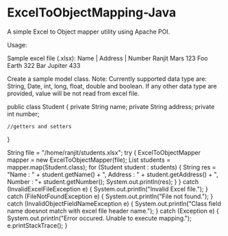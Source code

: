 # ExcelToObjectMapping-Java
A simple Excel to Object mapper utility using Apache POI.

Usage:

Sample excel file (.xlsx):
Name    | Address  |  Number
Ranjit     Mars        123
Foo        Earth       322
Bar        Jupiter     433


Create a sample model class.
Note: Currently supported data type are: String, Date, int, long, float, double and boolean. If any other data type are provided, value will be not read from excel file. 

public class Student {
    private String name;
    private String address;
    private int number;
    
    //getters and setters
}

String file = "/home/ranjit/students.xlsx";
try {
    ExcelToObjectMapper mapper = new ExcelToObjectMapper(file);
    List<Student> students = mapper.map(Student.class);
    for (Student student : students) {
        String res = "Name : " + student.getName() + ", Address : " + student.getAddress() + ", Number : "+ student.getNumber();
        System.out.println(res);
    }
} catch (InvalidExcelFileException e) {
    System.out.println("Invalid Excel file.");
}  catch (FileNotFoundException e) {
    System.out.println("File not found.");
}  catch (InvalidObjectFieldNameException e) {
    System.out.println("Class field name doesnot match with excel file header name.");
} catch (Exception e) {
    System.out.println("Error occured. Unable to execute mapping.");
    e.printStackTrace();
}


